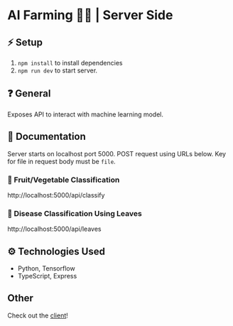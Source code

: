 # AI Farming 👩‍🌾 | Server Side

## ⚡ Setup

1. `npm install` to install dependencies
2. `npm run dev` to start server.

## ❓ General

Exposes API to interact with machine learning model.

## 📑 Documentation

Server starts on localhost port 5000. POST request using URLs below. Key for file in request body must be `file`.

### 🍇 Fruit/Vegetable Classification

http://localhost:5000/api/classify

### 🍁 Disease Classification Using Leaves

http://localhost:5000/api/leaves

## ⚙️ Technologies Used

- Python, Tensorflow
- TypeScript, Express

## Other

Check out the [client](https://github.com/blueputty01/ai-farming-client)!
